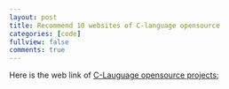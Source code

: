 ```yaml
---
layout: post
title: Recommend 10 websites of C-language opensource 
categories: [code]
fullview: false
comments: true
---
```


<p>
	Here is the web link of <a href="http://mp.weixin.qq.com/s?__biz=MjM5OTA1MDUyMA==&mid=2655436471&idx=1&sn=a3bedc1b80aa25bcb02c10c7b0bcea32&scene=0#wechat_redirect<>"> C-Lauguage opensource projects</a>;
<p>
